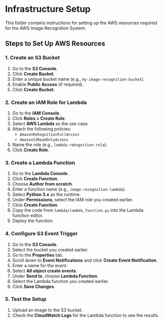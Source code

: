 # Infrastructure Setup

This folder contains instructions for setting up the AWS resources required for the AWS Image Recognition System.

## Steps to Set Up AWS Resources

### 1. Create an S3 Bucket
1. Go to the **S3 Console**.
2. Click **Create Bucket**.
3. Enter a unique bucket name (e.g., `my-image-recognition-bucket`).
4. Enable **Public Access** (if required).
5. Click **Create Bucket**.

### 2. Create an IAM Role for Lambda
1. Go to the **IAM Console**.
2. Click **Roles > Create Role**.
3. Select **AWS Lambda** as the use case.
4. Attach the following policies:
   - `AmazonRekognitionFullAccess`
   - `AmazonS3ReadOnlyAccess`
5. Name the role (e.g., `lambda-rekognition-role`).
6. Click **Create Role**.

### 3. Create a Lambda Function
1. Go to the **Lambda Console**.
2. Click **Create Function**.
3. Choose **Author from scratch**.
4. Enter a function name (e.g., `image-recognition-lambda`).
5. Select **Python 3.x** as the runtime.
6. Under **Permissions**, select the IAM role you created earlier.
7. Click **Create Function**.
8. Copy the code from `lambda/lambda_function.py` into the Lambda function editor.
9. Deploy the function.

### 4. Configure S3 Event Trigger
1. Go to the **S3 Console**.
2. Select the bucket you created earlier.
3. Go to the **Properties** tab.
4. Scroll down to **Event Notifications** and click **Create Event Notification**.
5. Enter a name for the event.
6. Select **All object create events**.
7. Under **Send to**, choose **Lambda Function**.
8. Select the Lambda function you created earlier.
9. Click **Save Changes**.

### 5. Test the Setup
1. Upload an image to the S3 bucket.
2. Check the **CloudWatch Logs** for the Lambda function to see the results.